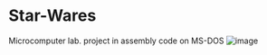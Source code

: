 # Star-Wares
Microcomputer lab. project in assembly code on MS-DOS
![image](https://github.com/Joey3783/Star-Wares/assets/69084881/390c678e-34e0-44eb-b532-5dd84f31375d)
